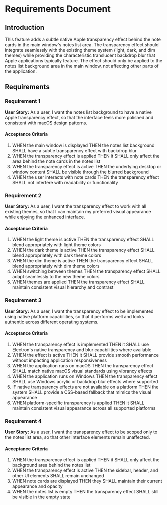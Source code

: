 # Requirements Document

## Introduction

This feature adds a subtle native Apple transparency effect behind the note cards in the main window's notes list area. The transparency effect should integrate seamlessly with the existing theme system (light, dark, and dim themes) while providing the characteristic translucent backdrop blur that Apple applications typically feature. The effect should only be applied to the notes list background area in the main window, not affecting other parts of the application.

## Requirements

### Requirement 1

**User Story:** As a user, I want the notes list background to have a native Apple transparency effect, so that the interface feels more polished and consistent with macOS design patterns.

#### Acceptance Criteria

1. WHEN the main window is displayed THEN the notes list background SHALL have a subtle transparency effect with backdrop blur
2. WHEN the transparency effect is applied THEN it SHALL only affect the area behind the note cards in the notes list
3. WHEN the transparency effect is active THEN the underlying desktop or window content SHALL be visible through the blurred background
4. WHEN the user interacts with note cards THEN the transparency effect SHALL not interfere with readability or functionality

### Requirement 2

**User Story:** As a user, I want the transparency effect to work with all existing themes, so that I can maintain my preferred visual appearance while enjoying the enhanced interface.

#### Acceptance Criteria

1. WHEN the light theme is active THEN the transparency effect SHALL blend appropriately with light theme colors
2. WHEN the dark theme is active THEN the transparency effect SHALL blend appropriately with dark theme colors  
3. WHEN the dim theme is active THEN the transparency effect SHALL blend appropriately with dim theme colors
4. WHEN switching between themes THEN the transparency effect SHALL adapt seamlessly to the new theme colors
5. WHEN themes are applied THEN the transparency effect SHALL maintain consistent visual hierarchy and contrast

### Requirement 3

**User Story:** As a user, I want the transparency effect to be implemented using native platform capabilities, so that it performs well and looks authentic across different operating systems.

#### Acceptance Criteria

1. WHEN the transparency effect is implemented THEN it SHALL use Electron's native transparency and blur capabilities where available
2. WHEN the effect is active THEN it SHALL provide smooth performance without impacting application responsiveness
3. WHEN the application runs on macOS THEN the transparency effect SHALL match native macOS visual standards using vibrancy effects
4. WHEN the application runs on Windows THEN the transparency effect SHALL use Windows acrylic or backdrop blur effects where supported
5. IF native transparency effects are not available on a platform THEN the system SHALL provide a CSS-based fallback that mimics the visual appearance
6. WHEN platform-specific transparency is applied THEN it SHALL maintain consistent visual appearance across all supported platforms

### Requirement 4

**User Story:** As a user, I want the transparency effect to be scoped only to the notes list area, so that other interface elements remain unaffected.

#### Acceptance Criteria

1. WHEN the transparency effect is applied THEN it SHALL only affect the background area behind the notes list
2. WHEN the transparency effect is active THEN the sidebar, header, and other UI elements SHALL remain unchanged
3. WHEN note cards are displayed THEN they SHALL maintain their current appearance and opacity
4. WHEN the notes list is empty THEN the transparency effect SHALL still be visible in the empty state